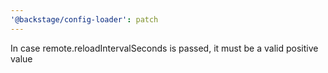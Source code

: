 ```yaml
---
'@backstage/config-loader': patch
---
```


In case remote.reloadIntervalSeconds is passed, it must be a valid positive value
